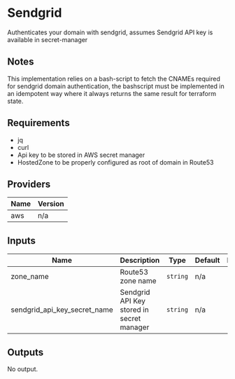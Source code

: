 # Sendgrid

Authenticates your domain with sendgrid, assumes Sendgrid API key is available in secret-manager

## Notes
This implementation relies on a bash-script to fetch the CNAMEs required for sendgrid domain authentication, the bashscript must be implemented in an idempotent way where it always returns the same result for terraform state.

<!-- BEGINNING OF PRE-COMMIT-TERRAFORM DOCS HOOK -->
## Requirements
- jq
- curl
- Api key to be stored in AWS secret manager
- HostedZone to be properly configured as root of domain in Route53

## Providers

| Name | Version |
|------|---------|
| aws | n/a |

## Inputs

| Name | Description | Type | Default | Required |
|------|-------------|------|---------|:--------:|
| zone_name | Route53 zone name | `string` | n/a | yes |
| sendgrid_api_key_secret_name | Sendgrid API Key stored in secret manager  | `string` | n/a | yes |

## Outputs

No output.

<!-- END OF PRE-COMMIT-TERRAFORM DOCS HOOK -->
